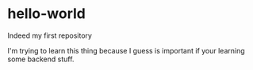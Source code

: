# hello-world
Indeed my first repository

I'm trying to learn this thing because I guess is important if your learning some backend stuff.
